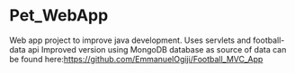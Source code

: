 # Pet_WebApp
Web app project to improve java development. Uses servlets and football-data api
Improved version using MongoDB database as source of data can be found here:https://github.com/EmmanuelOgiji/Football_MVC_App
